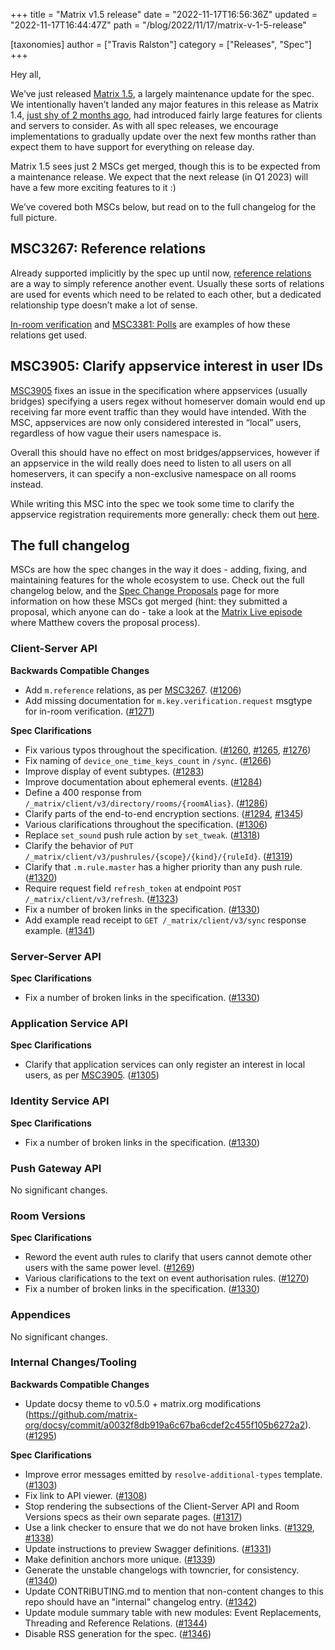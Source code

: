 +++
title = "Matrix v1.5 release"
date = "2022-11-17T16:56:36Z"
updated = "2022-11-17T16:44:47Z"
path = "/blog/2022/11/17/matrix-v-1-5-release"

[taxonomies]
author = ["Travis Ralston"]
category = ["Releases", "Spec"]
+++

Hey all,

We’ve just released [Matrix 1.5](https://spec.matrix.org/v1.5), a largely maintenance update for the spec. We intentionally haven’t landed any major features in this release as Matrix 1.4, [just shy of 2 months ago](https://matrix.org/blog/2022/09/29/matrix-v-1-4-release), had introduced fairly large features for clients and servers to consider. As with all spec releases, we encourage implementations to gradually update over the next few months rather than expect them to have support for everything on release day.

Matrix 1.5 sees just 2 MSCs get merged, though this is to be expected from a maintenance release. We expect that the next release (in Q1 2023) will have a few more exciting features to it :)

We’ve covered both MSCs below, but read on to the full changelog for the full picture.


## MSC3267: Reference relations

Already supported implicitly by the spec up until now, [reference relations](https://spec.matrix.org/v1.5/client-server-api/#reference-relations) are a way to simply reference another event. Usually these sorts of relations are used for events which need to be related to each other, but a dedicated relationship type doesn’t make a lot of sense.

[In-room verification](https://spec.matrix.org/v1.5/client-server-api/#key-verification-framework) and [MSC3381: Polls](https://github.com/matrix-org/matrix-spec-proposals/pull/3381) are examples of how these relations get used.


## MSC3905: Clarify appservice interest in user IDs

[MSC3905](https://github.com/matrix-org/matrix-spec-proposals/pull/3905) fixes an issue in the specification where appservices (usually bridges) specifying a users regex without homeserver domain would end up receiving far more event traffic than they would have intended. With the MSC, appservices are now only considered interested in “local” users, regardless of how vague their users namespace is.

Overall this should have no effect on most bridges/appservices, however if an appservice in the wild really does need to listen to all users on all homeservers, it can specify a non-exclusive namespace on all rooms instead.

While writing this MSC into the spec we took some time to clarify the appservice registration requirements more generally: check them out [here](https://spec.matrix.org/v1.5/application-service-api/#registration).


## The full changelog

MSCs are how the spec changes in the way it does - adding, fixing, and maintaining features for the whole ecosystem to use. Check out the full changelog below, and the [Spec Change Proposals](https://spec.matrix.org/proposals/) page for more information on how these MSCs got merged (hint: they submitted a proposal, which anyone can do - take a look at the [Matrix Live episode](https://www.youtube.com/watch?v=SFkZz60RRfc) where Matthew covers the proposal process).

### Client-Server API


<strong>Backwards Compatible Changes</strong>


- Add `m.reference` relations, as per [MSC3267](https://github.com/matrix-org/matrix-spec-proposals/pull/3267). ([#1206](https://github.com/matrix-org/matrix-spec/issues/1206))
- Add missing documentation for `m.key.verification.request` msgtype for in-room verification. ([#1271](https://github.com/matrix-org/matrix-spec/issues/1271))


<strong>Spec Clarifications</strong>


- Fix various typos throughout the specification. ([#1260](https://github.com/matrix-org/matrix-spec/issues/1260), [#1265](https://github.com/matrix-org/matrix-spec/issues/1265), [#1276](https://github.com/matrix-org/matrix-spec/issues/1276))
- Fix naming of `device_one_time_keys_count` in `/sync`. ([#1266](https://github.com/matrix-org/matrix-spec/issues/1266))
- Improve display of event subtypes. ([#1283](https://github.com/matrix-org/matrix-spec/issues/1283))
- Improve documentation about ephemeral events. ([#1284](https://github.com/matrix-org/matrix-spec/issues/1284))
- Define a 400 response from `/_matrix/client/v3/directory/rooms/{roomAlias}`. ([#1286](https://github.com/matrix-org/matrix-spec/issues/1286))
- Clarify parts of the end-to-end encryption sections. ([#1294](https://github.com/matrix-org/matrix-spec/issues/1294), [#1345](https://github.com/matrix-org/matrix-spec/issues/1345))
- Various clarifications throughout the specification. ([#1306](https://github.com/matrix-org/matrix-spec/issues/1306))
- Replace `set_sound` push rule action by `set_tweak`. ([#1318](https://github.com/matrix-org/matrix-spec/issues/1318))
- Clarify the behavior of `PUT /_matrix/client/v3/pushrules/{scope}/{kind}/{ruleId}`. ([#1319](https://github.com/matrix-org/matrix-spec/issues/1319))
- Clarify that `.m.rule.master` has a higher priority than any push rule. ([#1320](https://github.com/matrix-org/matrix-spec/issues/1320))
- Require request field `refresh_token` at endpoint `POST /_matrix/client/v3/refresh`. ([#1323](https://github.com/matrix-org/matrix-spec/issues/1323))
- Fix a number of broken links in the specification. ([#1330](https://github.com/matrix-org/matrix-spec/issues/1330))
- Add example read receipt to `GET /_matrix/client/v3/sync` response example. ([#1341](https://github.com/matrix-org/matrix-spec/issues/1341))


### Server-Server API


<strong>Spec Clarifications</strong>


- Fix a number of broken links in the specification. ([#1330](https://github.com/matrix-org/matrix-spec/issues/1330))


### Application Service API


<strong>Spec Clarifications</strong>


- Clarify that application services can only register an interest in local users, as per [MSC3905](https://github.com/matrix-org/matrix-spec-proposals/issues/3905). ([#1305](https://github.com/matrix-org/matrix-spec/issues/1305))


### Identity Service API


<strong>Spec Clarifications</strong>


- Fix a number of broken links in the specification. ([#1330](https://github.com/matrix-org/matrix-spec/issues/1330))


### Push Gateway API


No significant changes.


### Room Versions


<strong>Spec Clarifications</strong>


- Reword the event auth rules to clarify that users cannot demote other users with the same power level. ([#1269](https://github.com/matrix-org/matrix-spec/issues/1269))
- Various clarifications to the text on event authorisation rules. ([#1270](https://github.com/matrix-org/matrix-spec/issues/1270))
- Fix a number of broken links in the specification. ([#1330](https://github.com/matrix-org/matrix-spec/issues/1330))


### Appendices


No significant changes.


### Internal Changes/Tooling


<strong>Backwards Compatible Changes</strong>


- Update docsy theme to v0.5.0 + matrix.org modifications (<https://github.com/matrix-org/docsy/commit/a0032f8db919a6c67ba6cdef2c455f105b6272a2>). ([#1295](https://github.com/matrix-org/matrix-spec/issues/1295))


<strong>Spec Clarifications</strong>


- Improve error messages emitted by `resolve-additional-types` template. ([#1303](https://github.com/matrix-org/matrix-spec/issues/1303))
- Fix link to API viewer. ([#1308](https://github.com/matrix-org/matrix-spec/issues/1308))
- Stop rendering the subsections of the Client-Server API and Room Versions specs as their own separate pages. ([#1317](https://github.com/matrix-org/matrix-spec/issues/1317))
- Use a link checker to ensure that we do not have broken links. ([#1329](https://github.com/matrix-org/matrix-spec/issues/1329), [#1338](https://github.com/matrix-org/matrix-spec/issues/1338))
- Update instructions to preview Swagger definitions. ([#1331](https://github.com/matrix-org/matrix-spec/issues/1331))
- Make definition anchors more unique. ([#1339](https://github.com/matrix-org/matrix-spec/issues/1339))
- Generate the unstable changelogs with towncrier, for consistency. ([#1340](https://github.com/matrix-org/matrix-spec/issues/1340))
- Update CONTRIBUTING.md to mention that non-content changes to this repo should have an "internal" changelog entry. ([#1342](https://github.com/matrix-org/matrix-spec/issues/1342))
- Update module summary table with new modules: Event Replacements, Threading and Reference Relations. ([#1344](https://github.com/matrix-org/matrix-spec/issues/1344))
- Disable RSS generation for the spec. ([#1346](https://github.com/matrix-org/matrix-spec/issues/1346))

